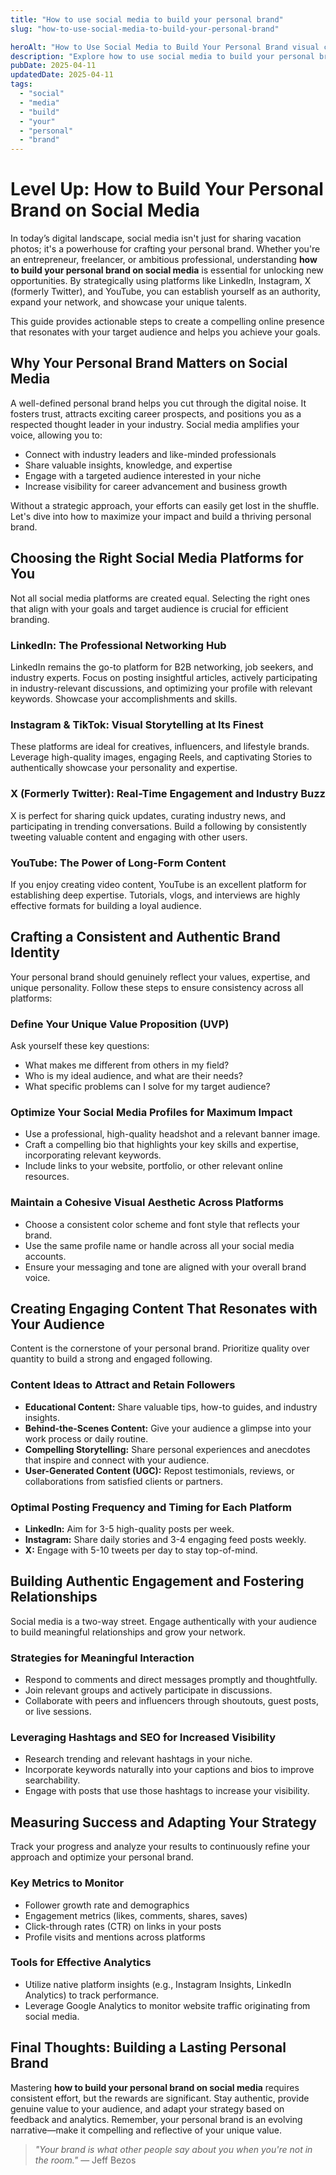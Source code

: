 ```yaml
---
title: "How to use social media to build your personal brand"
slug: "how-to-use-social-media-to-build-your-personal-brand"

heroAlt: "How to Use Social Media to Build Your Personal Brand visual cover image"
description: "Explore how to use social media to build your personal brand in this detailed guide, offering insights, strategies, and practical tips to enhance your understanding and application of the topic."
pubDate: 2025-04-11
updatedDate: 2025-04-11
tags:
  - "social"
  - "media"
  - "build"
  - "your"
  - "personal"
  - "brand"
---
```


# Level Up: How to Build Your Personal Brand on Social Media

In today’s digital landscape, social media isn't just for sharing vacation photos; it's a powerhouse for crafting your personal brand. Whether you're an entrepreneur, freelancer, or ambitious professional, understanding **how to build your personal brand on social media** is essential for unlocking new opportunities. By strategically using platforms like LinkedIn, Instagram, X (formerly Twitter), and YouTube, you can establish yourself as an authority, expand your network, and showcase your unique talents.

This guide provides actionable steps to create a compelling online presence that resonates with your target audience and helps you achieve your goals.

## Why Your Personal Brand Matters on Social Media

A well-defined personal brand helps you cut through the digital noise. It fosters trust, attracts exciting career prospects, and positions you as a respected thought leader in your industry. Social media amplifies your voice, allowing you to:

- Connect with industry leaders and like-minded professionals
- Share valuable insights, knowledge, and expertise
- Engage with a targeted audience interested in your niche
- Increase visibility for career advancement and business growth

Without a strategic approach, your efforts can easily get lost in the shuffle. Let's dive into how to maximize your impact and build a thriving personal brand.

## Choosing the Right Social Media Platforms for You

Not all social media platforms are created equal. Selecting the right ones that align with your goals and target audience is crucial for efficient branding.

### LinkedIn: The Professional Networking Hub

LinkedIn remains the go-to platform for B2B networking, job seekers, and industry experts. Focus on posting insightful articles, actively participating in industry-relevant discussions, and optimizing your profile with relevant keywords. Showcase your accomplishments and skills.

### Instagram & TikTok: Visual Storytelling at Its Finest

These platforms are ideal for creatives, influencers, and lifestyle brands. Leverage high-quality images, engaging Reels, and captivating Stories to authentically showcase your personality and expertise.

### X (Formerly Twitter): Real-Time Engagement and Industry Buzz

X is perfect for sharing quick updates, curating industry news, and participating in trending conversations. Build a following by consistently tweeting valuable content and engaging with other users.

### YouTube: The Power of Long-Form Content

If you enjoy creating video content, YouTube is an excellent platform for establishing deep expertise. Tutorials, vlogs, and interviews are highly effective formats for building a loyal audience.

## Crafting a Consistent and Authentic Brand Identity

Your personal brand should genuinely reflect your values, expertise, and unique personality. Follow these steps to ensure consistency across all platforms:

### Define Your Unique Value Proposition (UVP)

Ask yourself these key questions:

- What makes me different from others in my field?
- Who is my ideal audience, and what are their needs?
- What specific problems can I solve for my target audience?

### Optimize Your Social Media Profiles for Maximum Impact

- Use a professional, high-quality headshot and a relevant banner image.
- Craft a compelling bio that highlights your key skills and expertise, incorporating relevant keywords.
- Include links to your website, portfolio, or other relevant online resources.

### Maintain a Cohesive Visual Aesthetic Across Platforms

- Choose a consistent color scheme and font style that reflects your brand.
- Use the same profile name or handle across all your social media accounts.
- Ensure your messaging and tone are aligned with your overall brand voice.

## Creating Engaging Content That Resonates with Your Audience

Content is the cornerstone of your personal brand. Prioritize quality over quantity to build a strong and engaged following.

### Content Ideas to Attract and Retain Followers

- **Educational Content:** Share valuable tips, how-to guides, and industry insights.
- **Behind-the-Scenes Content:** Give your audience a glimpse into your work process or daily routine.
- **Compelling Storytelling:** Share personal experiences and anecdotes that inspire and connect with your audience.
- **User-Generated Content (UGC):** Repost testimonials, reviews, or collaborations from satisfied clients or partners.

### Optimal Posting Frequency and Timing for Each Platform

- **LinkedIn:** Aim for 3-5 high-quality posts per week.
- **Instagram:** Share daily stories and 3-4 engaging feed posts weekly.
- **X:** Engage with 5-10 tweets per day to stay top-of-mind.

## Building Authentic Engagement and Fostering Relationships

Social media is a two-way street. Engage authentically with your audience to build meaningful relationships and grow your network.

### Strategies for Meaningful Interaction

- Respond to comments and direct messages promptly and thoughtfully.
- Join relevant groups and actively participate in discussions.
- Collaborate with peers and influencers through shoutouts, guest posts, or live sessions.

### Leveraging Hashtags and SEO for Increased Visibility

- Research trending and relevant hashtags in your niche.
- Incorporate keywords naturally into your captions and bios to improve searchability.
- Engage with posts that use those hashtags to increase your visibility.

## Measuring Success and Adapting Your Strategy

Track your progress and analyze your results to continuously refine your approach and optimize your personal brand.

### Key Metrics to Monitor

- Follower growth rate and demographics
- Engagement metrics (likes, comments, shares, saves)
- Click-through rates (CTR) on links in your posts
- Profile visits and mentions across platforms

### Tools for Effective Analytics

- Utilize native platform insights (e.g., Instagram Insights, LinkedIn Analytics) to track performance.
- Leverage Google Analytics to monitor website traffic originating from social media.

## Final Thoughts: Building a Lasting Personal Brand

Mastering **how to build your personal brand on social media** requires consistent effort, but the rewards are significant. Stay authentic, provide genuine value to your audience, and adapt your strategy based on feedback and analytics. Remember, your personal brand is an evolving narrative—make it compelling and reflective of your unique value.

> _"Your brand is what other people say about you when you're not in the room."_ — Jeff Bezos
